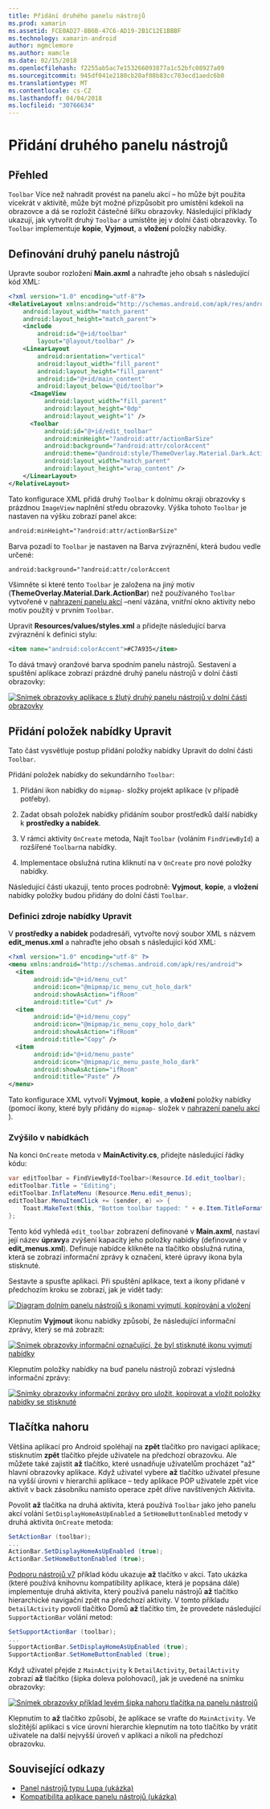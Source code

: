 ```yaml
---
title: Přidání druhého panelu nástrojů
ms.prod: xamarin
ms.assetid: FCE0AD27-8B6B-47C6-AD19-2B1C12E1BBBF
ms.technology: xamarin-android
author: mgmclemore
ms.author: mamcle
ms.date: 02/15/2018
ms.openlocfilehash: f2255ab5ac7e153266093877a1c52bfc08927a09
ms.sourcegitcommit: 945df041e2180cb20af08b83cc703ecd1aedc6b0
ms.translationtype: MT
ms.contentlocale: cs-CZ
ms.lasthandoff: 04/04/2018
ms.locfileid: "30766634"
---
```

# <a name="adding-a-second-toolbar"></a>Přidání druhého panelu nástrojů


## <a name="overview"></a>Přehled 

`Toolbar` Více než nahradit provést na panelu akcí &ndash; ho může být použita vícekrát v aktivitě, může být možné přizpůsobit pro umístění kdekoli na obrazovce a dá se rozložit částečné šířku obrazovky. Následující příklady ukazují, jak vytvořit druhý `Toolbar` a umístěte jej v dolní části obrazovky. To `Toolbar` implementuje **kopie**, **Vyjmout**, a **vložení** položky nabídky. 


## <a name="define-the-second-toolbar"></a>Definování druhý panelu nástrojů 

Upravte soubor rozložení **Main.axml** a nahraďte jeho obsah s následující kód XML:

```xml
<?xml version="1.0" encoding="utf-8"?>
<RelativeLayout xmlns:android="http://schemas.android.com/apk/res/android"
    android:layout_width="match_parent"
    android:layout_height="match_parent">
    <include
        android:id="@+id/toolbar"
        layout="@layout/toolbar" />
    <LinearLayout
        android:orientation="vertical"
        android:layout_width="fill_parent"
        android:layout_height="fill_parent"
        android:id="@+id/main_content"
        android:layout_below="@id/toolbar">
      <ImageView
          android:layout_width="fill_parent"
          android:layout_height="0dp"
          android:layout_weight="1" />
      <Toolbar
          android:id="@+id/edit_toolbar"
          android:minHeight="?android:attr/actionBarSize"
          android:background="?android:attr/colorAccent"
          android:theme="@android:style/ThemeOverlay.Material.Dark.ActionBar"
          android:layout_width="match_parent"
          android:layout_height="wrap_content" />
    </LinearLayout>
</RelativeLayout>
```

Tato konfigurace XML přidá druhý `Toolbar` k dolnímu okraji obrazovky s prázdnou `ImageView` naplnění středu obrazovky. Výška tohoto `Toolbar` je nastaven na výšku zobrazí panel akce: 

```xml
android:minHeight="?android:attr/actionBarSize"
```

Barva pozadí to `Toolbar` je nastaven na Barva zvýraznění, která budou vedle určené:

```xml
android:background="?android:attr/colorAccent
```

Všimněte si které tento `Toolbar` je založena na jiný motiv (**ThemeOverlay.Material.Dark.ActionBar**) než používaného `Toolbar` vytvořené v [nahrazení panelu akcí](~/android/user-interface/controls/tool-bar/replacing-the-action-bar.md) &ndash;není vázána, vnitřní okno aktivity nebo motiv použitý v prvním `Toolbar`.

Upravit **Resources/values/styles.xml** a přidejte následující barva zvýraznění k definici stylu: 

```xml
<item name="android:colorAccent">#C7A935</item>
```

To dává tmavý oranžové barva spodním panelu nástrojů. Sestavení a spuštění aplikace zobrazí prázdné druhý panelu nástrojů v dolní části obrazovky: 

[![Snímek obrazovky aplikace s žlutý druhý panelu nástrojů v dolní části obrazovky](adding-a-second-toolbar-images/01-second-toolbar-sml.png)](adding-a-second-toolbar-images/01-second-toolbar.png#lightbox)


 
## <a name="add-edit-menu-items"></a>Přidání položek nabídky Upravit 

Tato část vysvětluje postup přidání položky nabídky Upravit do dolní části `Toolbar`. 

Přidání položek nabídky do sekundárního `Toolbar`: 

1.  Přidání ikon nabídky do `mipmap-` složky projekt aplikace (v případě potřeby).

2.  Zadat obsah položek nabídky přidáním soubor prostředků další nabídky k **prostředky a nabídek**. 

3.  V rámci aktivity `OnCreate` metoda, Najít `Toolbar` (voláním `FindViewById`) a rozšířené `Toolbar`na nabídky.

4.  Implementace obslužná rutina kliknutí na v `OnCreate` pro nové položky nabídky. 

Následující části ukazují, tento proces podrobně: **Vyjmout**, **kopie**, a **vložení** nabídky položky budou přidány do dolní části `Toolbar`. 



### <a name="define-the-edit-menu-resource"></a>Definici zdroje nabídky Upravit

V **prostředky a nabídek** podadresáři, vytvořte nový soubor XML s názvem **edit_menus.xml** a nahraďte jeho obsah s následující kód XML:

```xml
<?xml version="1.0" encoding="utf-8" ?>
<menu xmlns:android="http://schemas.android.com/apk/res/android">
  <item
       android:id="@+id/menu_cut"
       android:icon="@mipmap/ic_menu_cut_holo_dark"
       android:showAsAction="ifRoom"
       android:title="Cut" />
  <item
       android:id="@+id/menu_copy"
       android:icon="@mipmap/ic_menu_copy_holo_dark"
       android:showAsAction="ifRoom"
       android:title="Copy" />
  <item
       android:id="@+id/menu_paste"
       android:icon="@mipmap/ic_menu_paste_holo_dark"
       android:showAsAction="ifRoom"
       android:title="Paste" />
</menu>
```

Tato konfigurace XML vytvoří **Vyjmout**, **kopie**, a **vložení** položky nabídky (pomocí ikony, které byly přidány do `mipmap-` složek v [nahrazení panelu akcí ](~/android/user-interface/controls/tool-bar/replacing-the-action-bar.md)).



### <a name="inflate-the-menus"></a>Zvýšilo v nabídkách

Na konci `OnCreate` metoda v **MainActivity.cs**, přidejte následující řádky kódu: 

```csharp
var editToolbar = FindViewById<Toolbar>(Resource.Id.edit_toolbar);
editToolbar.Title = "Editing";
editToolbar.InflateMenu (Resource.Menu.edit_menus);
editToolbar.MenuItemClick += (sender, e) => {
    Toast.MakeText(this, "Bottom toolbar tapped: " + e.Item.TitleFormatted, ToastLength.Short).Show();
};
```

Tento kód vyhledá `edit_toolbar` zobrazení definované v **Main.axml**, nastaví její název **úpravy**a zvýšení kapacity jeho položky nabídky (definované v **edit_menus.xml**). Definuje nabídce klikněte na tlačítko obslužná rutina, která se zobrazí informační zprávy k označení, které úpravy ikona byla stisknuté. 

Sestavte a spusťte aplikaci. Při spuštění aplikace, text a ikony přidané v předchozím kroku se zobrazí, jak je vidět tady: 

[![Diagram dolním panelu nástrojů s ikonami vyjmutí, kopírování a vložení](adding-a-second-toolbar-images/02-bottom-toolbar-sml.png)](adding-a-second-toolbar-images/02-bottom-toolbar.png#lightbox)

Klepnutím **Vyjmout** ikonu nabídky způsobí, že následující informační zprávy, který se má zobrazit: 

[![Snímek obrazovky informační označující, že byl stisknuté ikonu vyjmutí nabídky](adding-a-second-toolbar-images/03-bottom-tapped-sml.png)](adding-a-second-toolbar-images/03-bottom-tapped.png#lightbox)

Klepnutím položky nabídky na buď panelu nástrojů zobrazí výsledná informační zprávy: 

[![Snímky obrazovky informační zprávy pro uložit, kopírovat a vložit položky nabídky se stisknuté](adding-a-second-toolbar-images/04-menu-action-sml.png)](adding-a-second-toolbar-images/04-menu-action.png#lightbox)



## <a name="the-up-button"></a>Tlačítka nahoru 

Většina aplikací pro Android spoléhají na **zpět** tlačítko pro navigaci aplikace; stisknutím **zpět** tlačítko přejde uživatele na předchozí obrazovku.
Ale můžete také zajistit **až** tlačítko, které usnadňuje uživatelům procházet "až" hlavní obrazovky aplikace. Když uživatel vybere **až** tlačítko uživatel přesune na vyšší úrovni v hierarchii aplikace &ndash; tedy aplikace POP uživatele zpět více aktivit v back zásobníku namísto operace zpět dříve navštívených Aktivita. 

Povolit **až** tlačítka na druhá aktivita, která používá `Toolbar` jako jeho panelu akcí volání `SetDisplayHomeAsUpEnabled` a `SetHomeButtonEnabled` metody v druhá aktivita `OnCreate` metoda:

```csharp
SetActionBar (toolbar);
...
ActionBar.SetDisplayHomeAsUpEnabled (true);
ActionBar.SetHomeButtonEnabled (true);
```

[Podporu nástrojů v7](https://developer.xamarin.com/samples/monodroid/Supportv7/AppCompat/Toolbar/) příklad kódu ukazuje **až** tlačítko v akci. Tato ukázka (které používá knihovnu kompatibility aplikace, která je popsána dále) implementuje druhá aktivita, který používá panelu nástrojů **až** tlačítko hierarchické navigační zpět na předchozí aktivity. V tomto příkladu `DetailActivity` povolí tlačítko Domů **až** tlačítko tím, že provedete následující `SupportActionBar` volání metod: 

```csharp
SetSupportActionBar (toolbar);
...
SupportActionBar.SetDisplayHomeAsUpEnabled (true);
SupportActionBar.SetHomeButtonEnabled (true);
```

Když uživatel přejde z `MainActivity` k `DetailActivity`, `DetailActivity` zobrazí **až** tlačítko (šipka doleva polohovací), jak je uvedené na snímku obrazovky:

[![Snímek obrazovky příklad levém šipka nahoru tlačítka na panelu nástrojů](adding-a-second-toolbar-images/05-up-button-sml.png)](adding-a-second-toolbar-images/05-up-button.png#lightbox)

Klepnutím to **až** tlačítko způsobí, že aplikace se vraťte do `MainActivity`. Ve složitější aplikaci s více úrovní hierarchie klepnutím na toto tlačítko by vrátit uživatele na další nejvyšší úroveň v aplikaci a nikoli na předchozí obrazovku. 



## <a name="related-links"></a>Související odkazy

- [Panel nástrojů typu Lupa (ukázka)](https://developer.xamarin.com/samples/monodroid/android5.0/Toolbar/)
- [Kompatibilita aplikace panelu nástrojů (ukázka)](https://developer.xamarin.com/samples/monodroid/Supportv7/AppCompat/Toolbar/)
